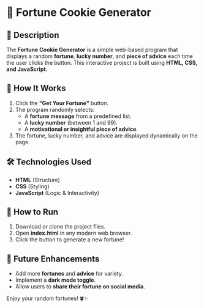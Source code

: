# 🥠 Fortune Cookie Generator  

## 📜 Description  
The **Fortune Cookie Generator** is a simple web-based program that displays a random **fortune**, **lucky number**, and **piece of advice** each time the user clicks the button. This interactive project is built using **HTML, CSS, and JavaScript**.

## 🎯 How It Works  
1. Click the **"Get Your Fortune"** button.  
2. The program randomly selects:  
   - A **fortune message** from a predefined list.  
   - A **lucky number** (between 1 and 99).  
   - A **motivational or insightful piece of advice**.  
3. The fortune, lucky number, and advice are displayed dynamically on the page.

## 🛠️ Technologies Used  
- **HTML** (Structure)  
- **CSS** (Styling)  
- **JavaScript** (Logic & Interactivity)

## 🚀 How to Run  
1. Download or clone the project files.  
2. Open **index.html** in any modern web browser.  
3. Click the button to generate a new fortune!  

## 🔮 Future Enhancements  
- Add more **fortunes** and **advice** for variety.  
- Implement a **dark mode toggle**.  
- Allow users to **share their fortune on social media**.  

Enjoy your random fortunes! 🍀✨  
